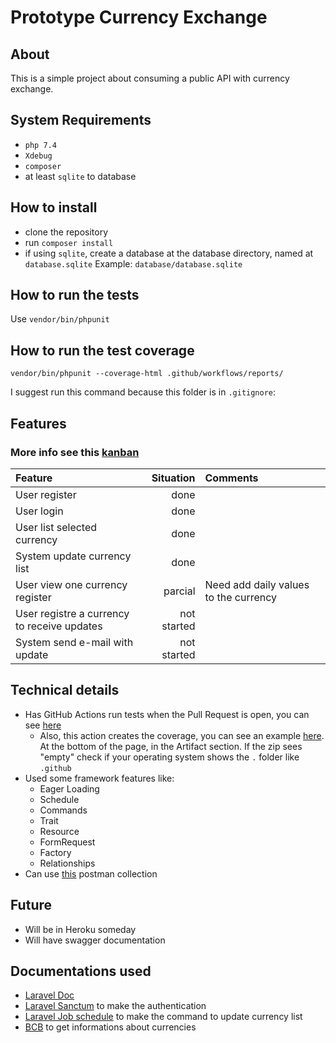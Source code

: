 # Prototype Currency Exchange

## About

This is a simple project about consuming a public API with currency exchange.

## System Requirements
- `php 7.4`
- `Xdebug`
- `composer`
- at least `sqlite` to database

## How to install

- clone the repository
- run `composer install`
- if using `sqlite`, create a database at the database directory, named at `database.sqlite` Example: `database/database.sqlite`

## How to run the tests

Use `vendor/bin/phpunit`

## How to run the test coverage

`vendor/bin/phpunit --coverage-html .github/workflows/reports/`

I suggest run this command because this folder is in `.gitignore`:
 
## Features
### More info see this [kanban](https://github.com/lchernij/prototype-currency-exchange/projects/1)

|Feature|Situation|Comments|
|:--|--:|:--|
|User register|done||
|User login|done||
|User list selected currency|done||
|System update currency list|done|
|User view one currency register|parcial|Need add daily values to the currency|
|User registre a currency to receive updates|not started||
|System send e-mail with update|not started|

## Technical details

- Has GitHub Actions run tests when the Pull Request is open, you can see [here](https://github.com/lchernij/prototype-currency-exchange/actions)
    - Also, this action creates the coverage, you can see an example [here](https://github.com/lchernij/prototype-currency-exchange/actions/runs/962768838). At the bottom of the page, in the Artifact section. If the zip sees "empty" check if your operating system shows the `.` folder like `.github`
- Used some framework features like:
    - Eager Loading
    - Schedule
    - Commands
    - Trait
    - Resource
    - FormRequest
    - Factory
    - Relationships
- Can use [this](https://www.postman.com/lchernij/workspace/prototype-currency-exchange/overview) postman collection

## Future
- Will be in Heroku someday
- Will have swagger documentation

## Documentations used

- [Laravel Doc](https://laravel.com/docs/8.x)
- [Laravel Sanctum](https://www.positronx.io/build-secure-php-rest-api-in-laravel-with-sanctum-auth/) to make the authentication
- [Laravel Job schedule](https://www.positronx.io/laravel-cron-job-task-scheduling-tutorial-with-example/) to make the command to update currency list
- [BCB](https://olinda.bcb.gov.br/olinda/servico/PTAX/versao/v1/swagger-ui3#/) to get informations about currencies